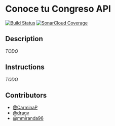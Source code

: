 # Conoce tu Congreso API
[![Build Status](https://travis-ci.org/ConoceTuCongreso/api.svg?branch=develop)](https://travis-ci.org/ConoceTuCongreso/api)
[![SonarCloud Coverage](https://sonarcloud.io/api/project_badges/measure?project=ctc-api&metric=coverage)](https://sonarcloud.io/api/project_badges/melasure?project=ctc-api&metric=coverage)

## Description
*TODO*

## Instructions
*TODO*

## Contributors
- [@CarminaP](https://github.com/CarminaP)
- [@dragv](https://github.com/dragv)
- [@mmiranda96](https://github.com/mmiranda96)
